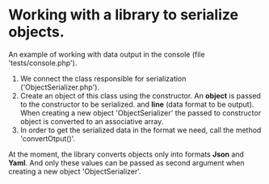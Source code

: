 # Working with a library to serialize objects.
  An example of working with data output in the console (file 'tests/console.php').
  1. We connect the class responsible for serialization ('ObjectSerializer.php').
  2. Create an object of this class using the constructor.
     An **object** is passed to the constructor to be serialized.
     and **line** (data format to be output).
     When creating a new object 'ObjectSerializer' the passed to constructor 
     object is converted to an associative array. 
  3. In order to get the serialized data in the format we need, call the method 'convertOtput()'.
       
  At the moment, the library converts objects only into formats
       **Json** and **Yaml**. And only these values can be passed
       as second argument when creating a new object 'ObjectSerializer'.
